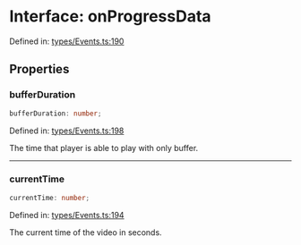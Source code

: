 # Interface: onProgressData

Defined in: [types/Events.ts:190](https://github.com/TheWidlarzGroup/react-native-video/blob/af801fa4d9043aca201183cd46f4c2b7b6814b4d/packages/react-native-video/src/core/types/Events.ts#L190)

## Properties

### bufferDuration

```ts
bufferDuration: number;
```

Defined in: [types/Events.ts:198](https://github.com/TheWidlarzGroup/react-native-video/blob/af801fa4d9043aca201183cd46f4c2b7b6814b4d/packages/react-native-video/src/core/types/Events.ts#L198)

The time that player is able to play with only buffer.

***

### currentTime

```ts
currentTime: number;
```

Defined in: [types/Events.ts:194](https://github.com/TheWidlarzGroup/react-native-video/blob/af801fa4d9043aca201183cd46f4c2b7b6814b4d/packages/react-native-video/src/core/types/Events.ts#L194)

The current time of the video in seconds.
